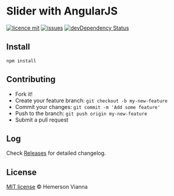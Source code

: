 # Slider with AngularJS

[![licence mit](https://img.shields.io/badge/license-MIT-blue.svg?style=flat-square)](http://hemersonvianna.mit-license.org/)
[![issues](https://img.shields.io/github/issues/descco-tools/resource-angularjs-slider.svg?style=flat-square)](https://github.com/descco-tools/resource-angularjs-slider/issues)
[![devDependency Status](https://david-dm.org/descco-tools/resource-angularjs-slider/dev-status.svg)](https://david-dm.org/descco-tools/resource-angularjs-slider#info=devDependencies)

## Install

```
npm install
```

## Contributing

- Fork it!
- Create your feature branch: `git checkout -b my-new-feature`
- Commit your changes: `git commit -m 'Add some feature'`
- Push to the branch: `git push origin my-new-feature`
- Submit a pull request

## Log

Check [Releases](https://github.com/descco-tools/resource-angularjs-slider/releases) for detailed changelog.

## License

[MIT license](http://hemersonvianna.mit-license.org/) © Hemerson Vianna

